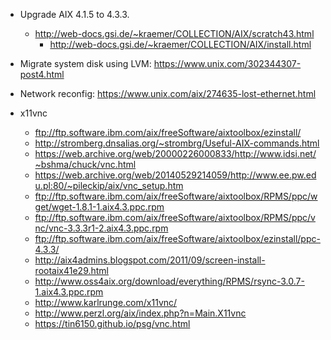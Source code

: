 




- Upgrade AIX 4.1.5 to 4.3.3.
  - http://web-docs.gsi.de/~kraemer/COLLECTION/AIX/scratch43.html
    - http://web-docs.gsi.de/~kraemer/COLLECTION/AIX/install.html


- Migrate system disk using LVM: https://www.unix.com/302344307-post4.html
- Network reconfig: https://www.unix.com/aix/274635-lost-ethernet.html

- x11vnc
    - ftp://ftp.software.ibm.com/aix/freeSoftware/aixtoolbox/ezinstall/
    - http://stromberg.dnsalias.org/~strombrg/Useful-AIX-commands.html
    - https://web.archive.org/web/20000226000833/http://www.idsi.net/~bshma/chuck/vnc.html
    - https://web.archive.org/web/20140529214059/http://www.ee.pw.edu.pl:80/~pileckip/aix/vnc_setup.htm
    - ftp://ftp.software.ibm.com/aix/freeSoftware/aixtoolbox/RPMS/ppc/wget/wget-1.8.1-1.aix4.3.ppc.rpm
    - ftp://ftp.software.ibm.com/aix/freeSoftware/aixtoolbox/RPMS/ppc/vnc/vnc-3.3.3r1-2.aix4.3.ppc.rpm
    - ftp://ftp.software.ibm.com/aix/freeSoftware/aixtoolbox/ezinstall/ppc-4.3.3/
    - http://aix4admins.blogspot.com/2011/09/screen-install-rootaix41e29.html
    - http://www.oss4aix.org/download/everything/RPMS/rsync-3.0.7-1.aix4.3.ppc.rpm
    - http://www.karlrunge.com/x11vnc/
    - http://www.perzl.org/aix/index.php?n=Main.X11vnc
    - https://tin6150.github.io/psg/vnc.html

